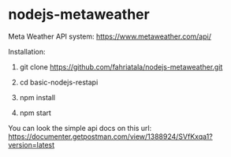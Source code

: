 # nodejs-metaweather

Meta Weather API system: https://www.metaweather.com/api/

Installation:

1. git clone https://github.com/fahriatala/nodejs-metaweather.git

2. cd basic-nodejs-restapi

3. npm install

4. npm start

You can look the simple api docs on this url: https://documenter.getpostman.com/view/1388924/SVfKxqa1?version=latest
